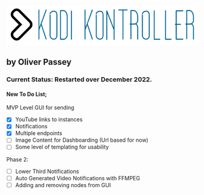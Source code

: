 ![KodiKontroller Logo](https://github.com/OliPassey/kodikontroller/raw/master/logo.PNG)
## by Oliver Passey
### Current Status: Restarted over December 2022.

#### New To Do List;
MVP Level GUI for sending 
- [x] YouTube links to instances
- [x] Notifications
- [x] Multiple endpoints
- [ ] Image Content for Dashboarding (Url based for now)
- [ ] Some level of templating for usability

Phase 2:
- [ ] Lower Third Notifications
- [ ] Auto Generated Video Notifications with FFMPEG
- [ ] Adding and removing nodes from GUI